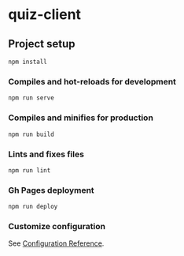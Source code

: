 # quiz-client

## Project setup
```
npm install
```

### Compiles and hot-reloads for development
```
npm run serve
```

### Compiles and minifies for production
```
npm run build
```

### Lints and fixes files
```
npm run lint
```

### Gh Pages deployment
```
npm run deploy
```

### Customize configuration
See [Configuration Reference](https://cli.vuejs.org/config/).
